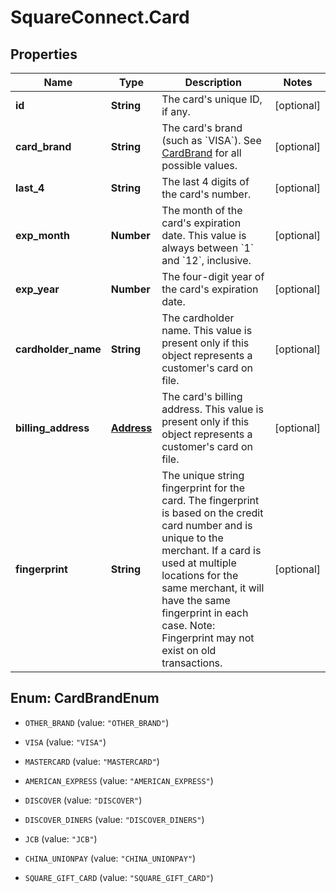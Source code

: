 # SquareConnect.Card

## Properties
Name | Type | Description | Notes
------------ | ------------- | ------------- | -------------
**id** | **String** | The card&#39;s unique ID, if any. | [optional] 
**card_brand** | **String** | The card&#39;s brand (such as &#x60;VISA&#x60;). See [CardBrand](#type-cardbrand) for all possible values. | [optional] 
**last_4** | **String** | The last 4 digits of the card&#39;s number. | [optional] 
**exp_month** | **Number** | The month of the card&#39;s expiration date. This value is always between &#x60;1&#x60; and &#x60;12&#x60;, inclusive. | [optional] 
**exp_year** | **Number** | The four-digit year of the card&#39;s expiration date. | [optional] 
**cardholder_name** | **String** | The cardholder name. This value is present only if this object represents a customer&#39;s card on file. | [optional] 
**billing_address** | [**Address**](Address.md) | The card&#39;s billing address. This value is present only if this object represents a customer&#39;s card on file. | [optional] 
**fingerprint** | **String** | The unique string fingerprint for the card. The fingerprint is based on the credit card number and is unique to the merchant. If a card is used at multiple locations for the same merchant, it will have the same fingerprint in each case. Note: Fingerprint may not exist on old transactions. | [optional] 


<a name="CardBrandEnum"></a>
## Enum: CardBrandEnum


* `OTHER_BRAND` (value: `"OTHER_BRAND"`)

* `VISA` (value: `"VISA"`)

* `MASTERCARD` (value: `"MASTERCARD"`)

* `AMERICAN_EXPRESS` (value: `"AMERICAN_EXPRESS"`)

* `DISCOVER` (value: `"DISCOVER"`)

* `DISCOVER_DINERS` (value: `"DISCOVER_DINERS"`)

* `JCB` (value: `"JCB"`)

* `CHINA_UNIONPAY` (value: `"CHINA_UNIONPAY"`)

* `SQUARE_GIFT_CARD` (value: `"SQUARE_GIFT_CARD"`)




